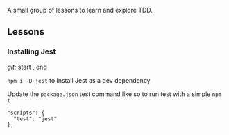 A small group of lessons to learn and explore TDD.

## Lessons

### Installing Jest

_git:_ [start](https://github.com/isobar-mcollins/jest-demo/tree/feature/lesson-one-start)
, [end](https://github.com/isobar-mcollins/jest-demo/tree/feature/lesson-one-finish)

`npm i -D jest` to install Jest as a dev dependency

Update the `package.json` test command like so to run test with a simple `npm t`

```
"scripts": {
  "test": "jest"
},
```
